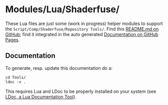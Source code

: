 # Modules/Lua/Shaderfuse/

These Lua files are just some (work in progress) helper modules to support the `Script/Comp/Shaderfuse/Repository Tools/`. Find this [README.md on GitHub](https://github.com/nmbr73/Shaderfuse/tree/main/Tools/Modules/Lua/Shaderfuse); find it integrated in the auto generated [Documentation on GitHub Pages](https://nmbr73.github.io/Shaderfuse/Tools/Documentation/topics/README.md.html).

## Documentation

To generate, resp. update this documentation do a:

    cd Tools/
    ldoc -v .

This requires Lua and LDoc to be properly installed on your system (see [LDoc, a Lua Documentation Tool](https://github.com/lunarmodules/LDoc/blob/master/doc/doc.md)).
